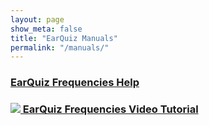 ```yaml
---
layout: page
show_meta: false
title: "EarQuiz Manuals"
permalink: "/manuals/"
---
```


### <a href="{{ site.url }}{{ site.baseurl }}/manuals/earquiz-frequencies-help/">EarQuiz Frequencies Help</a>
### <a href="{{ site.url }}{{ site.baseurl }}/Frequencies_Video_Tutorial/"><img src="{{ site.urlimg }}Social/youtube_16.png"> EarQuiz Frequencies Video Tutorial</a>
